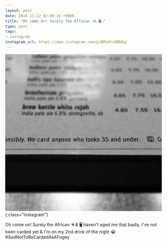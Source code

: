 ```yaml
---
layout: post
date: 2016-11-12 02:00:34 +0000
title: "Oh come on! Surely the African ☀️& 🖥…"
type: post
tags:
- instagram
instagram_url: https://www.instagram.com/p/BMsUtzGBbDq/
---
```


![Instagram - BMsUtzGBbDq](/img/BMsUtzGBbDq.jpg){:class="instagram"}

Oh come on! Surely the African ☀️& 🖥 haven't aged me that badly. I've not been carded yet & I'm on my 2nd drink of the night 😭 #SadNotToBeCardedAsAFogey
